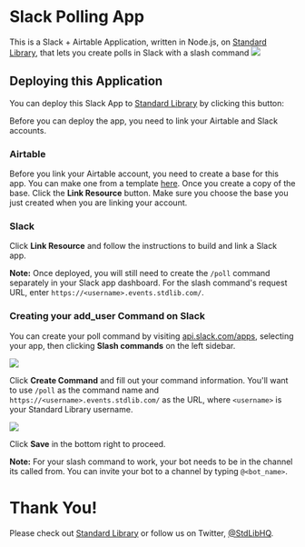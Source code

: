 # Slack Polling App

This is a Slack + Airtable Application, written in Node.js,
on [Standard Library](https://stdlib.com), that lets you create polls in Slack with a slash command
![](./readme/images/message.png)

## Deploying this Application

You can deploy this Slack App to [Standard Library](https://stdlib.com) by clicking this button:
[<img  data-src="https://deploy.stdlib.com/static/images/deploy.svg" width="192">](https://deploy.stdlib.com/)


Before you can deploy the app, you need to link your Airtable and Slack accounts.

### Airtable

Before you link your Airtable account, you need to create a base for this app. You can make one from a template
[here](https://airtable.com/addBaseFromShare/shrb5I2ktaaJBwv4C). Once you create a copy of the base. Click the **Link Resource** button. Make
sure you choose the base you just created when you are linking your account.

### Slack

Click **Link Resource** and follow the instructions to build and link a Slack app.

**Note:** Once deployed, you will still need to create the `/poll` command separately in your Slack app dashboard.
For the slash command's request URL, enter `https://<username>.events.stdlib.com/`.

### Creating your add_user Command on Slack

You can create your poll command by visiting [api.slack.com/apps](https://api.slack.com/apps),
selecting your app, then clicking **Slash commands** on the left sidebar.

![](./readme/images/slack-create-command.png)

Click **Create Command** and fill out your command information. You'll want to
use `/poll` as the command name and `https://<username>.events.stdlib.com/` as the
URL, where `<username>` is your Standard Library username.

![](./readme/images/slack-command-info.png)

Click **Save** in the bottom right to proceed.

**Note:** For your slash command to work, your bot needs to be in the channel its called from. You can invite your bot
to a channel by typing `@<bot_name>`.

# Thank You!

Please check out [Standard Library](https://stdlib.com/) or follow us on Twitter,
[@StdLibHQ](https://twitter.com/@StdLibHQ).
